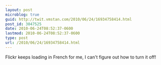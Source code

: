 ```yaml
---
layout: post
microblog: true
guid: http://twit.vmstan.com/2010/06/24/16934758414.html
post_id: 3047525
date: 2010-06-24T08:52:37-0600
lastmod: 2010-06-24T08:52:37-0600
type: post
url: /2010/06/24/16934758414.html
---
```

Flickr keeps loading in French for me, I can't figure out how to turn it off!
